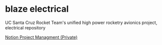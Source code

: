 # blaze electrical
UC Santa Cruz Rocket Team's unified high power rocketry avionics project, electrical repository

[Notion Project Managment (Private)](https://ucscrocketry.notion.site/)
